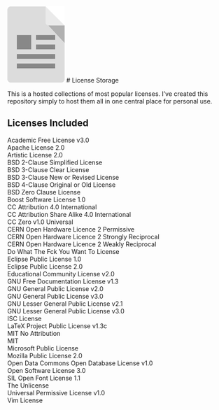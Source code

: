 <img src="./00 Img/license.png" alt="license.png" width="131" height="174">  
# License Storage

This is a hosted collections of most popular licenses. I’ve created this repository simply to host them all in one central place for personal use.

## Licenses Included

Academic Free License v3.0  
Apache License 2.0  
Artistic License 2.0  
BSD 2-Clause Simplified License  
BSD 3-Clause Clear License  
BSD 3-Clause New or Revised License  
BSD 4-Clause Original or Old License  
BSD Zero Clause License  
Boost Software License 1.0  
CC Attribution 4.0 International  
CC Attribution Share Alike 4.0 International  
CC Zero v1.0 Universal  
CERN Open Hardware Licence 2 Permissive  
CERN Open Hardware Licence 2 Strongly Reciprocal  
CERN Open Hardware Licence 2 Weakly Reciprocal  
Do What The Fck You Want To License  
Eclipse Public License 1.0  
Eclipse Public License 2.0  
Educational Community License v2.0  
GNU Free Documentation License v1.3  
GNU General Public License v2.0  
GNU General Public License v3.0  
GNU Lesser General Public License v2.1  
GNU Lesser General Public License v3.0  
ISC License  
LaTeX Project Public License v1.3c  
MIT No Attribution  
MIT  
Microsoft Public License  
Mozilla Public License 2.0  
Open Data Commons Open Database License v1.0  
Open Software License 3.0  
SIL Open Font License 1.1  
The Unlicense  
Universal Permissive License v1.0  
Vim License